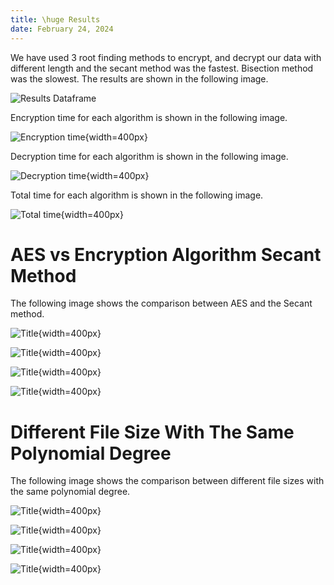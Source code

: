 ```yaml
---
title: \huge Results
date: February 24, 2024
---
```



We have used 3 root finding methods to encrypt, and decrypt our data with different length and the secant method was the fastest. Bisection method was the slowest. The results are shown in the following image.

![Results Dataframe](./Results/AES_OptimizedBinew_Differrent_Poly_Sizes_df.png)

Encryption time for each algorithm is shown in the following image.

![Encryption time](Results/bisection_secant_differrent_sizes_degress_en.svg){width=400px}

Decryption time for each algorithm is shown in the following image.

![Decryption time](Results/bisection_secant_differrent_sizes_degress_den.svg){width=400px}

Total time for each algorithm is shown in the following image.

![Total time](Results/bisection_secant_differrent_sizes_degress_total.svg){width=400px}

# AES vs Encryption Algorithm Secant Method

The following image shows the comparison between AES and the Secant method.

![Title](Results/AES_OptimizedBinew_Differrent_Poly_Sizes_df.png){width=400px}

![Title](Results/AES_OptimizedBinew_Differrent_Poly_Sizes_en.svg){width=400px}

![Title](Results/AES_OptimizedBinew_Differrent_Poly_Sizes_den.svg){width=400px}

![Title](Results/AES_OptimizedBinew_Differrent_Poly_Sizes_total.svg){width=400px}

# Different File Size With The Same Polynomial Degree

The following image shows the comparison between different file sizes with the same polynomial degree.

![Title](Results/AES_OptimizedBinew_Final_Results_df.png){width=400px}

![Title](Results/AES_OptimizedBinew_Final_Results_en.svg){width=400px}

![Title](Results/AES_OptimizedBinew_Final_Results_den.svg){width=400px}

![Title](Results/AES_OptimizedBinew_Final_Results_total.svg){width=400px}
